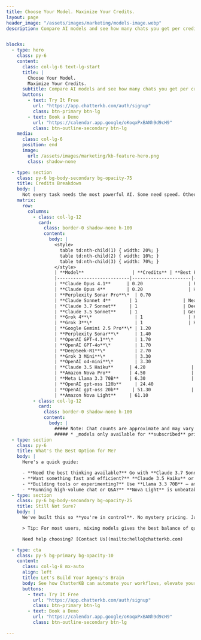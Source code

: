 ```yaml
---
title: Choose Your Model. Maximize Your Credits.
layout: page
header_image: "/assets/images/marketing/models-image.webp"
description: Compare AI models and see how many chats you get per credit.


blocks:
  - type: hero
    class: py-6
    content:
      class: col-lg-6 text-lg-start
      title: |
        Choose Your Model. 
        Maximize Your Credits.
      subtitle: Compare AI models and see how many chats you get per credit.
      buttons:
        - text: Try It Free
          url: "https://app.chatterkb.com/auth/signup"
          class: btn-primary btn-lg
        - text: Book a Demo
          url: "https://calendar.app.google/oKoqxPxBANh9d9cH9"
          class: btn-outline-secondary btn-lg
    media:
      class: col-lg-6
      position: end
      image:
        url: /assets/images/marketing/kb-feature-hero.png
        class: shadow-none

  - type: section
    class: py-6 bg-body-secondary bg-opacity-75
    title: Credits Breakdown
    body: |
      Not every task needs the most powerful AI. Some need speed. Others need volume. That’s why we offer a range of models — so you choose the right brain for the job and get the most from every credit.
    matrix:
      row:
        columns:
          - class: col-lg-12
            card:
              class: border-0 shadow-none h-100
              content:
                body: |
                  <style> 
                    table td:nth-child(1) { width: 20%; } 
                    table td:nth-child(2) { width: 10%; } 
                    table td:nth-child(3) { width: 70%; } 
                  </style>
                  | **Model**                  | **Credits** | **Best For**                                                                 |
                  |---------------------------|----------------------|------------------------------------------------------------------------------|
                  | **Claude Opus 4.1**      | 0.20                 | Premium Claude model with enhanced capabilities and reasoning power. |
                  | **Claude Opus 4**        | 0.20                 | High-performance Claude model for complex tasks requiring advanced reasoning. |
                  | **Perplexity Sonar Pro**\*  | 0.70                 | Fast factual answers powered by live web search; quick research, drafting, fact-checking. |
                  | **Claude Sonnet 4**       | 1                 | Next-generation Claude with larger context window and strong compliance; enterprise workflows. |
                  | **Claude 3.7 Sonnet**     | 1                 | Deep reasoning, long documents, strategic content, accuracy-critical tasks. |
                  | **Claude 3.5 Sonnet**     | 1                 | General-purpose work with solid reasoning and creativity. |
                  | **Grok 4**\*                | 1                 | Humorous yet powerful reasoning; trending topic insights, coding help, creative writing. |
                  | **Grok 3**\*                | 1                 | Humorous yet powerful reasoning; trending topic insights, coding help, creative writing. |
                  | **Google Gemini 2.5 Pro**\* | 1.20                 | Multimodal reasoning across text, code & images; research, summarization, content creation. |
                  | **Perplexity Sonar**\*      | 1.40                 | Balanced everyday assistant with realtime web knowledge; emails, briefs, Q&A. |
                  | **OpenAI GPT-4.1**\*        | 1.70                 | High reasoning precision, structured content generation, complex coding tasks. |
                  | **OpenAI GPT-4o**\*         | 1.70                 | Ultra-fast GPT-4 with voice & vision capability; interactive assistance & broad tasks. |
                  | **DeepSeek-R1**\*           | 2.70                 | Open-source model optimized for technical tasks, code explanation, structured research. |
                  | **Grok 3 Mini**\*           | 3.30                 | Low-latency Grok for general chat, idea exploration, rapid insights. |
                  | **OpenAI o4-mini**\*        | 3.30                 | Cost-efficient GPT-4-class model for quick drafts, brainstorming, prototyping. |
                  | **Claude 3.5 Haiku**      | 4.20                 | Lightning-fast drafts, summaries, real-time interactions. |
                  | **Amazon Nova Pro**       | 4.50                 | Balance of performance and cost for internal tools and mid-complexity workflows. |
                  | **Meta Llama 3.3 70B**    | 6.30                 | Open-source transparency, creative writing, coding, budget-conscious power. |
                  | **OpenAI gpt-oss 120b**     | 24.40               | Open-source transparency, creative writing, coding, focused on English. Similar to o4-mini.|
                  | **OpenAI gpt-oss 20b**     | 51.30               | Open-source transparency, creative writing, coding, focused on English. Similar to o3-mini. |
                  | **Amazon Nova Light**     | 61.10                 | Bulk Q&A, internal lookups, high-volume tasks where speed matters. |
          - class: col-lg-12
            card:
              class: border-0 shadow-none h-100
              content:
                body: |
                  ##### Note: Chat counts are approximate and may vary based on usage patterns and prompt complexity.
                  ##### * _models only available for **subscribed** pricing plans_.
  - type: section
    class: py-6 
    title: What's the Best Option for Me?
    body: |
      Here's a quick guide:

      - **Need the best thinking available?** Go with **Claude 3.7 Sonnet**.
      - **Want something fast and efficient?** **Claude 3.5 Haiku** or **DeepSeek-R1** are great picks.
      - **Building tools or experimenting?** Use **Llama 3.3 70B** – amazing value and open-source.
      - **Running high-volume chat or Q&A?** **Nova Light** is unbeatable for scale.
  - type: section
    class: py-6 bg-body-secondary bg-opacity-25
    title: Still Not Sure?
    body: |
      We've built this so **you're in control**. No mystery pricing. Just clear value per credit.

      > Tip: For most users, mixing models gives the best balance of quality and cost.

      Need help choosing? [Contact Us](mailto:hello@chatterkb.com)

  - type: cta
    class: py-5 bg-primary bg-opacity-10
    content:
      class: col-lg-8 mx-auto
      align: left
      title: Let's Build Your Agency's Brain
      body: See how ChatterKB can automate your workflows, elevate your team, and impress your clients.
      buttons:
        - text: Try It Free
          url: "https://app.chatterkb.com/auth/signup"
          class: btn-primary btn-lg
        - text: Book a Demo
          url: "https://calendar.app.google/oKoqxPxBANh9d9cH9"
          class: btn-outline-secondary btn-lg

---
```


